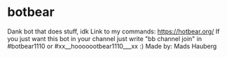 # botbear
Dank bot that does stuff, idk
Link to my commands: https://hotbear.org/
If you just want this bot in your channel just write "bb channel join" in #botbear1110 or #xx__hooooootbear1110___xx :)
Made by: Mads Hauberg
